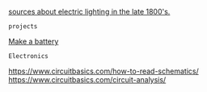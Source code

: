 
[sources about electric lighting in the late 1800's.](https://www.reddit.com/r/AskHistorians/comments/lhdg0f/what_electric_lamp_is_bram_stoker_referring_to/)

	projects
[Make a battery](https://www.instructables.com/How-to-Turn-Spare-Pocket-Change-into-DIY-Batteries/)

	Electronics
https://www.circuitbasics.com/how-to-read-schematics/  
https://www.circuitbasics.com/circuit-analysis/  
